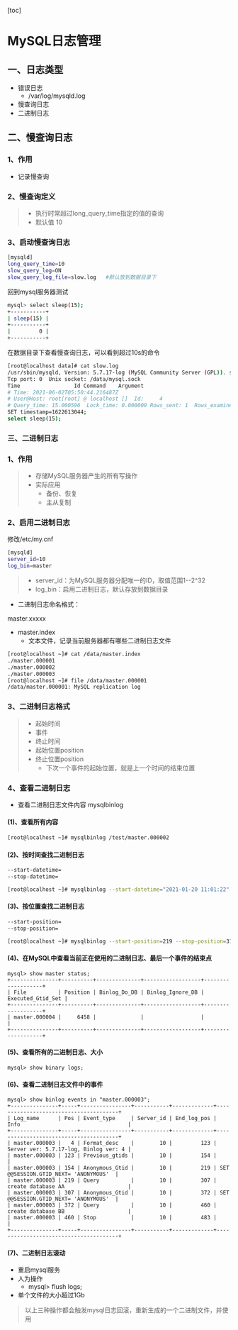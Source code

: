 [toc]

# MySQL日志管理

## 一、日志类型

* 错误日志
  * /var/log/mysqld.log
* 慢查询日志
* 二进制日志

## 二、慢查询日志

### 1、作用

* 记录慢查询

### 2、慢查询定义

> * 执行时常超过long_query_time指定的值的查询
> * 默认值  10

### 3、启动慢查询日志

```bash
[mysqld]
long_query_time=10
slow_query_log=ON
slow_query_log_file=slow.log   #默认放到数据目录下
```

回到mysql服务器测试

```bash
mysql> select sleep(15);
+-----------+
| sleep(15) |
+-----------+
|         0 |
+-----------+
```

在数据目录下查看慢查询日志，可以看到超过10s的命令

```bash
[root@localhost data]# cat slow.log 
/usr/sbin/mysqld, Version: 5.7.17-log (MySQL Community Server (GPL)). started with:
Tcp port: 0  Unix socket: /data/mysql.sock
Time                 Id Command    Argument
# Time: 2021-06-02T05:50:44.216487Z
# User@Host: root[root] @ localhost []  Id:     4
# Query_time: 15.000596  Lock_time: 0.000000 Rows_sent: 1  Rows_examined: 0
SET timestamp=1622613044;
select sleep(15);
```

### 三、二进制日志 

### 1、作用

> * 存储MySQL服务器产生的所有写操作
> * 实际应用
>   * 备份、恢复
>   * 主从复制

### 2、启用二进制日志

修改/etc/my.cnf

```bash
[mysqld]
server_id=10
log_bin=master
```

> * server_id：为MySQL服务器分配唯一的ID，取值范围1--2^32
> * log_bin：启用二进制日志，默认存放到数据目录

* 二进制日志命名格式：

master.xxxxx

* master.index
  * 文本文件，记录当前服务器都有哪些二进制日志文件

```bash
[root@localhost ~]# cat /data/master.index 
./master.000001
./master.000002
./master.000003
[root@localhost ~]# file /data/master.000001 
/data/master.000001: MySQL replication log
```

### 3、二进制日志格式

> * 起始时间
> * 事件
> * 终止时间
> * 起始位置position
> * 终止位置position
>   * 下次一个事件的起始位置，就是上一个时间的结束位置

### 4、查看二进制日志

* 查看二进制日志文件内容   mysqlbinlog

#### (1)、查看所有内容

```bash
[root@localhost ~]# mysqlbinlog /test/master.000002 
```

#### (2)、按时间查找二进制日志

```bash
--start-datetime=
--stop-datetime=

[root@localhost ~]# mysqlbinlog --start-datetime="2021-01-20 11:01:22"  --stop-datetime="2021-01-20 11:12:18" /test/master.000002
```

#### (3)、按位置查找二进制日志

```bash
--start-position=
--stop-position=

[root@localhost ~]# mysqlbinlog --start-position=219 --stop-position=313 /test/master.000002 
```

#### (4)、在MySQL中查看当前正在使用的二进制日志、最后一个事件的结束点

```mysql
mysql> show master status;
+---------------+----------+--------------+------------------+-------------------+
| File          | Position | Binlog_Do_DB | Binlog_Ignore_DB | Executed_Gtid_Set |
+---------------+----------+--------------+------------------+-------------------+
| master.000004 |     6458 |              |                  |                   |
+---------------+----------+--------------+------------------+-------------------+
```

#### (5)、查看所有的二进制日志、大小

```mysql
mysql> show binary logs;
```

#### (6)、查看二进制日志文件中的事件

```mysql
mysql> show binlog events in "master.000003";
+---------------+-----+----------------+-----------+-------------+---------------------------------------+
| Log_name      | Pos | Event_type     | Server_id | End_log_pos | Info                                  |
+---------------+-----+----------------+-----------+-------------+---------------------------------------+
| master.000003 |   4 | Format_desc    |        10 |         123 | Server ver: 5.7.17-log, Binlog ver: 4 |
| master.000003 | 123 | Previous_gtids |        10 |         154 |                                       |
| master.000003 | 154 | Anonymous_Gtid |        10 |         219 | SET @@SESSION.GTID_NEXT= 'ANONYMOUS'  |
| master.000003 | 219 | Query          |        10 |         307 | create database AA                    |
| master.000003 | 307 | Anonymous_Gtid |        10 |         372 | SET @@SESSION.GTID_NEXT= 'ANONYMOUS'  |
| master.000003 | 372 | Query          |        10 |         460 | create database BB                    |
| master.000003 | 460 | Stop           |        10 |         483 |                                       |
+---------------+-----+----------------+-----------+-------------+---------------------------------------+
```

#### (7)、二进制日志滚动

* 重启mysql服务
* 人为操作
  * mysql> flush logs;
* 单个文件的大小超过1Gb

> 以上三种操作都会触发mysql日志回滚，重新生成的一个二进制文件，并使用